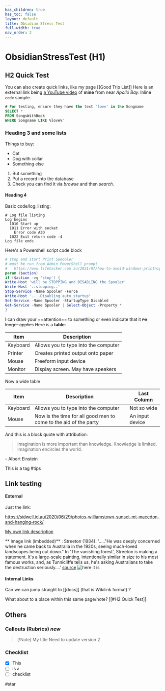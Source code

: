 ```yaml
---
has_children: true
has_toc: false
layout: default
title: Obsidian Stress Test
full-width: true
nav_order: 2
---
```

# ObsidianStressTest (H1)
## H2 Quick Test

  You can also create quick links, like my page [[Good Trip List]]   Here is an external link being [a YouTube video](https://www.youtube.com/watch?v=VPBmshzmtVM) of **mine** from near *Apollo Bay.*  Inline `code` sample.
 
```sql
# For testing, ensure they have the text 'love' in the Songname
SELECT *
FROM SongsWithBook
WHERE Songname LIKE %love%'
````

### Heading 3 and some lists
Things to buy:
- Cat
- Dog with collar
- Something else

1. But something
2. Put a record into the database
3. Check you can find it via *browse* and then *search*.
#### Heading 4
Basic code/log_listing:

```
# Log file listing
Log begins
  1010 Start up
  1011 Error with socket
    Error code A3D
  1022 Exit return code -4
Log file ends
```

Here's a Powershell script code block

```powershell
# stop and start Print Spoooler
# must be run from Admin PowerShell prompt
#   https://www.lifehacker.com.au/2021/07/how-to-avoid-windows-printnightmare-security-threat/
param ($action)
if ($action -eq 'stop') {
Write-Host 'will be STOPPING and DISABLING the Spooler'
Write-Host '..stopping..'
Stop-Service -Name Spooler -Force
Write-Host '....Disabling auto_startup'
Set-Service -Name Spooler -StartupType Disabled
Get-Service -Name Spooler | Select-Object -Property *
}
```

I can draw your ==attention== to something or even indicate that it ~~no longer applies~~  Here is a **table**:

Item | Description
---- | ---
Keyboard | Allows you to type into the computer
Printer | Creates printed output onto paper
Mouse | Freeform input device 
Monitor  | Display screen. May have speakers 

Now a wide table

Item | Description | Last Column
---- | --- | ---
Keyboard | Allows you to type into the computer | Not so wide
Mouse | Now is the time for all good men to come to the aid of the party | An input device | 


And this is a block quote with attribution:

>Imagination is more important than knowledge. Knowledge is limited. Imagination encircles the world.

\- Albert Einstein

This is a tag
#tips

## Link  testing

#### External
Just the link:

https://sidwell.id.au/2020/06/29/photos-williamstown-sunset-mt-macedon-and-hanging-rock/

[My own link description](https://sidwell.id.au/2020/06/29/photos-williamstown-sunset-mt-macedon-and-hanging-rock/)

** Image link (imbedded)** : 
Streeton (1934).  '....."He was deeply concerned when he came back to Australia in the 1920s, seeing much-loved landscapes being cut down." In 'The vanishing forest', Streeton is making a statement. It's a large-scale painting, intentionally similar in size to his most famous works, and, as Tunnicliffe tells us, he's asking Australians to take the destruction seriously....' [source](https://concreteplayground.com/sydney/arts-entertainment/five-key-paintings-by-impressionist-arthur-streeton-and-why-theyre-still-relevant-today)
![here it is](https://images.theconversation.com/files/368447/original/file-20201110-18-1alpa7a.jpg)


#### Internal Links

Can we can jump straight to [[docs]] (that is Wikilink format) ?

What about to a place within this same page/note?  [[#H2 Quick Test]]

## Others

### Callouts (Rubrics) *new*

>[!Note] My title
>Need to update version 2 

### Checklist

- [x] This
- [ ] is a
- [ ] checklist

#star